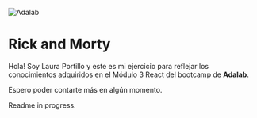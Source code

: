 ![Adalab](https://beta.adalab.es/resources/images/adalab-logo-155x61-bg-white.png)

# Rick and Morty

Hola! Soy Laura Portillo y este es mi ejercicio para reflejar los conocimientos adquiridos en el Módulo 3 React del bootcamp de **Adalab**.

Espero poder contarte más en algún momento.

Readme in progress.
